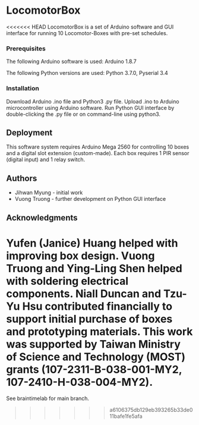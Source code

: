 # LocomotorBox

<<<<<<< HEAD
LocomotorBox is a set of Arduino software and GUI interface for running 10 Locomotor-Boxes with pre-set schedules.

### Prerequisites

The following Arduino software is used: Arduino 1.8.7

The following Python versions are used: Python 3.7.0, Pyserial 3.4

### Installation

Download Arduino .ino file and Python3 .py file. Upload .ino to Arduino microcontroller using Arduino software.
Run Python GUI interface by double-clicking the .py file or on command-line using python3.

## Deployment

This software system requires Arduino Mega 2560 for controlling 10 boxes and a digital slot extension (custom-made). Each box requires 1 PIR sensor (digital input) and 1 relay switch.

## Authors

* Jihwan Myung - initial work
* Vuong Truong - further development on Python GUI interface

## Acknowledgments

Yufen (Janice) Huang helped with improving box design. Vuong Truong and Ying-Ling Shen helped with soldering electrical components. Niall Duncan and Tzu-Yu Hsu contributed financially to support initial purchase of boxes and prototyping materials.
This work was supported by Taiwan Ministry of Science and Technology (MOST) grants (107-2311-B-038-001-MY2, 107-2410-H-038-004-MY2).
=======
See braintimelab for main branch.
>>>>>>> a6106375db129eb393265b33de011bafe1fe5afa
